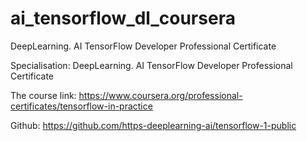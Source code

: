 # ai_tensorflow_dl_coursera
 DeepLearning. AI TensorFlow Developer Professional Certificate

 Specialisation:
 DeepLearning. AI TensorFlow Developer Professional Certificate

 The course link:
 https://www.coursera.org/professional-certificates/tensorflow-in-practice

 Github:
 https://github.com/https-deeplearning-ai/tensorflow-1-public
